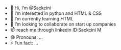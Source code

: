 - 👋 Hi, I’m @Sackcini
- 👀 I’m interested in python and HTML & CSS
- 🌱 I’m currently learning HTML
- 💞️ I’m looking to collaborate on start up companies
- 📫 reach me through linkedin ID:Sackcini M
- 😄 Pronouns: ...
- ⚡ Fun fact: ...

<!---
Sackcini/Sackcini is a ✨ special ✨ repository because its `README.md` (this file) appears on your GitHub profile.
You can click the Preview link to take a look at your changes.
--->
